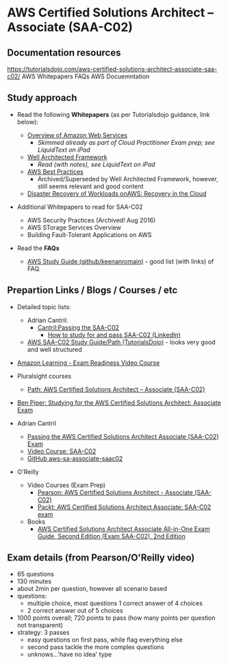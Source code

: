 # AWS Certified Solutions Architect – Associate (SAA-C02)

## Documentation resources
https://tutorialsdojo.com/aws-certified-solutions-architect-associate-saa-c02/
AWS
 Whitepapers
 FAQs
AWS Docuemntation

## Study approach

* Read the following **Whitepapers** (as per Tutorialsdojo guidance, link below):
  * [Overview of Amazon Web Services](https://d1.awsstatic.com/whitepapers/aws-overview.pdf)
    * _Skimmed already as part of Cloud Practitioner Exam prep; see LiquidText on iPad_
  * [Well Architected Framework](https://d1.awsstatic.com/whitepapers/architecture/AWS_Well-Architected_Framework.pdf)
    * _Read (with notes), see LiquidText on iPad_
  * [AWS Best Practices](https://d1.awsstatic.com/whitepapers/AWS_Cloud_Best_Practices.pdf)
    * Archived/Superseded by Well Architected Framework, however, still seems relevant and good content
  * [Disaster Recovery of Workloads onAWS: Recovery in the Cloud](https://docs.aws.amazon.com/whitepapers/latest/disaster-recovery-workloads-on-aws/disaster-recovery-workloads-on-aws.pdf#disaster-recovery-workloads-on-aws)
* Additional Whitepapers to read for SAA-C02
  * AWS Security Practices (Archived! Aug 2016)
  * AWS STorage Services Overview
  * Building Fault-Tolerant Applications on AWS 

* Read the **FAQs**
  * [AWS Study Guide (github/keenanromain)](https://github.com/keenanromain/AWS-SAA-C02-Study-Guide) - good list (with links) of FAQ.

## Prepartion Links / Blogs / Courses / etc

* Detailed topic lists:
  * Adrian Cantril:
    * [Cantril:Passing the SAA-C02](https://cantrill.io/2020/05/24/Passing-the-AWS-certified-solutions-architect-associate-saa-c02-certification.html)
      * [How to study for and pass SAA-C02 (LinkedIn)](https://www.linkedin.com/pulse/how-study-pass-aws-certified-solutions-architect-saa-c02-cantrill)
  * [AWS SAA-C02 Study Guide/Path (TutorialsDojo)](https://tutorialsdojo.com/aws-certified-solutions-architect-associate-saa-c02/) - looks very good and well structured

* [Amazon Learning - Exam Readiness Video Course](https://www.aws.training/)

* Pluralsight courses
  * [Path: AWS Certified Solutions Architect – Associate (SAA-C02)](https://www.pluralsight.com/paths/aws-certified-solutions-architect-associate)

* [Ben Piper: Studying for the AWS Certified Solutions Architect: Associate Exam](https://benpiper.com/post/2021/2021-01-08-studying-for-the-aws-certified-solutions-architect-associate-exam-saa-c02/)

* Adrian Cantril
  * [Passing the AWS Certified Solutions Architect Associate (SAA-C02) Exam](https://cantrill.io/2020/05/24/Passing-the-AWS-certified-solutions-architect-associate-saa-c02-certification.html)
  * [Video Course: SAA-C02](https://learn.cantrill.io/p/aws-certified-solutions-architect-associate-saa-c02)
  * [GitHub aws-sa-associate-saac02](https://github.com/acantril/aws-sa-associate-saac02/)

* O'Reilly
  * Video Courses (Exam Prep)
    * [Pearson: AWS Certified Solutions Architect - Associate (SAA-C02)](https://learning.oreilly.com/videos/aws-certified-solutions/9780136721246/)
    * [Packt: AWS Certified Solutions Architect Associate: SAA-C02 exam](https://learning.oreilly.com/videos/aws-certified-solutions/9781801075060/)
  * Books
    * [AWS Certified Solutions Architect Associate All-in-One Exam Guide, Second Edition (Exam SAA-C02), 2nd Edition](https://learning.oreilly.com/library/view/aws-certified-solutions/9781260470192/)


## Exam details (from Pearson/O'Reilly video)
* 65 questions
* 130 minutes
* about 2min per question, however all scenario based
* questions:
    * multiple choice, most questions 1 correct answer of 4 choices
    * 2 correct answer out of 5 choices
* 1000 points overall; 720 points to pass (how many points per question not transparent)
* strategy: 3 passes
     * easy questions on first pass, while flag everything else
     * second pass tackle the more complex questions
     * unknows...'have no idea' type


